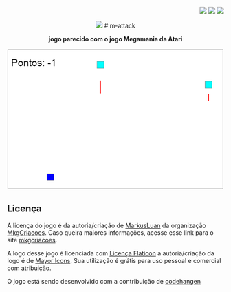 <p align="right">
<img src="https://img.shields.io/badge/HTML-239120?style=for-the-badge&logo=html5&logoColor=white"/> 
<img src="https://img.shields.io/badge/JavaScript-F7DF1E?style=for-the-badge&logo=javascript&logoColor=black"/> 
<img src="https://img.shields.io/badge/CSS-239120?&style=for-the-badge&logo=css3&logoColor=white"/> 
</p>

<p align="center">
<img src="https://cdn-icons-png.flaticon.com/512/5442/5442086.png" width="80px"/> # m-attack
</p>

<p align="center">
<b> jogo parecido com o jogo Megamania da Atari </b>
</p>

<p align="center">
<img src="./img/img1.png"/>   
</p>


## Licença
A licença do jogo é da autoria/criação de [MarkusLuan](https://github.com/MarkusLuan) da organização [MkgCriacoes](https://github.com/MkgCriacoes/). Caso queira maiores informações, acesse esse link para o site [mkgcriacoes](https://mkgcriacoes.com.br/).

A logo desse jogo é licenciada com [Licença Flaticon](https://www.flaticon.com/br/icone-gratis/area_5442086) a autoria/criação da logo é de [Mayor Icons](https://www.flaticon.com/br/autores/mayor-icons). Sua utilização é grátis para uso pessoal e comercial com atribuição.

O jogo está sendo desenvolvido com a contribuição de [codehangen](https://github.com/codehangen)
